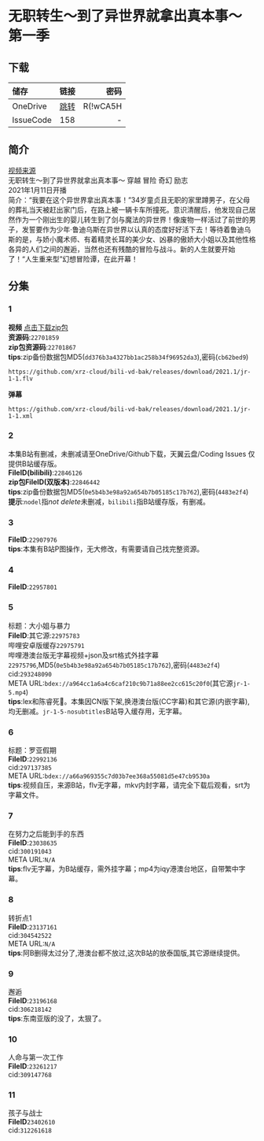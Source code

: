 # 无职转生～到了异世界就拿出真本事～ 第一季

## 下载

储存 | 链接 | 密码
:----------- | :-----------: | -----------:
 OneDrive | [跳转](https://xrzcloud-my.sharepoint.com/:f:/g/personal/xrz_xrzyun_ml/EhuVhWhM95VFlp_8vyF3un4B7IcDeqbwtnG93KUtzViAEg?e=y7nMGg) | R(!wCA5H
 IssueCode | 158 | -

## 简介

[视频来源](https://www.bilibili.com/bangumi/media/md28231810/)  
无职转生～到了异世界就拿出真本事～ 穿越 冒险 奇幻 励志  
2021年1月11日开播  
简介：“我要在这个异世界拿出真本事！”34岁童贞且无职的家里蹲男子，在父母的葬礼当天被赶出家门后，在路上被一辆卡车所撞死。意识清醒后，他发现自己居然作为一个刚出生的婴儿转生到了剑与魔法的异世界！像废物一样活过了前世的男子，发誓要作为少年·鲁迪乌斯在异世界以认真的态度好好活下去！等待着鲁迪乌斯的是，与娇小魔术师、有着精灵长耳的美少女、凶暴的傲娇大小姐以及其他性格各异的人们之间的邂逅，当然也还有残酷的冒险与战斗。新的人生就要开始了！“人生重来型”幻想冒险谭，在此开幕！  

## 分集

### 1

**视频**   [点击下载zip包](https://github.com/xrz-cloud/bili-vd-bak/releases/download/2021.1/jr-1-1-MD5.dd376b3a4327bb1ac258b34f96952da3-cb62bed9.zip)  
**资源码**:`22701859`  
**zip包资源码**:`22701867`  
**tips**:zip备份数据包MD5(`dd376b3a4327bb1ac258b34f96952da3`),密码(`cb62bed9`)

```
https://github.com/xrz-cloud/bili-vd-bak/releases/download/2021.1/jr-1-1.flv
```

**弹幕**

```
https://github.com/xrz-cloud/bili-vd-bak/releases/download/2021.1/jr-1-1.xml
```

### 2

本集B站有删减，未删减请至OneDrive/Github下载，天翼云盘/Coding Issues 仅提供B站缓存版。  
**FileID(bilibili)**:`22846126`  
**zip包FileID(双版本)**:`22846442`  
**tips**:zip备份数据包MD5(`0e5b4b3e98a92a654b7b05185c17b762`),密码(`4483e2f4`)  
**提示**:`nodel`指*not delete*未删减，`bilibili`指B站缓存版，有删减。  

### 3

**FileID**:`22907976`  
**tips**:本集有B站P图操作，无大修改，有需要请自己找完整资源。  

### 4

**FileID**:`22957801`

### 5

标题：大小姐与暴力  
**FileID**:其它源:`22975783`  
哔哩安卓版缓存`22975791`  
哔哩港澳台版无字幕视频+json及srt格式外挂字幕`22975796`,MD5(`0e5b4b3e98a92a654b7b05185c17b762`),密码(`4483e2f4`)  
cid:`293248090`  
META URL:`bdex://a964cc1a6a4c6caf210c9b71a88ee2cc615c20f0`(其它源`jr-1-5.mp4`)  
**tips**:lex和陈睿死🐴。本集因CN版下架,换港澳台版(CC字幕)和其它源(内嵌字幕),均无删减。`jr-1-5-nosubtitles`B站导入缓存用，无字幕。  

### 6

标题：罗亚假期  
**FileID**:`22992136`  
cid:`297137385`  
META URL:`bdex://a66a969355c7d03b7ee368a55081d5e47cb9530a`  
**tips**:视频自压，来源B站，flv无字幕，mkv内封字幕，请完全下载后观看，srt为字幕文件。  

### 7

在努力之后能到手的东西  
**FileID**:`23038635`  
cid:`300191043`  
META URL:`N/A`  
**tips**:flv无字幕，为B站缓存，需外挂字幕；mp4为iqy港澳台地区，自带繁中字幕。  

### 8

转折点1  
**FileID**:`23137161`  
cid:`304542522`  
META URL:`N/A`  
**tips**:阿B删得太过分了,港澳台都不放过,这次B站的放泰国版,其它源继续提供。  

### 9

邂逅  
**FileID**:`23196168`  
cid:`306218142`  
**tips**:东南亚版的没了，太狠了。  

### 10

人命与第一次工作  
**FileID**:`23261217`  
cid:`309147768`  

### 11

孩子与战士  
**FileID**`23402610`  
cid:`312261618`  
